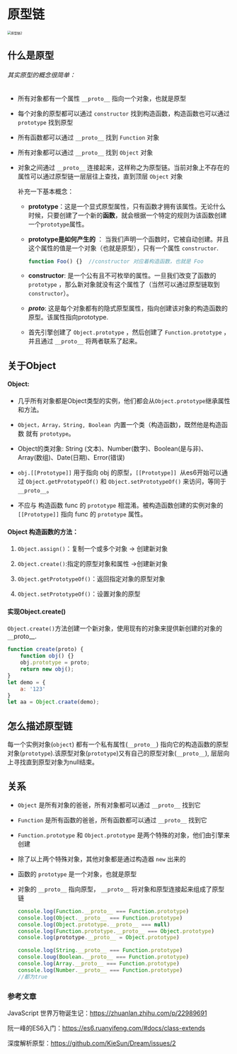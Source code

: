 # 原型链

<img src="E:\workspace\gitwork\learn-1\js\prototype-chain\原型链2.png" alt="原型链2" style="zoom: 50%;" />

## 什么是原型

###### 其实原型的概念很简单：

- 所有对象都有一个属性 `__proto__` 指向一个对象，也就是原型

- 每个对象的原型都可以通过 `constructor` 找到构造函数，构造函数也可以通过 `prototype` 找到原型

- 所有函数都可以通过 `__proto__` 找到 `Function` 对象

- 所有对象都可以通过 `__proto__` 找到 `Object` 对象

- 对象之间通过 `__proto__` 连接起来，这样称之为原型链。当前对象上不存在的属性可以通过原型链一层层往上查找，直到顶层 `Object` 对象

  补充一下基本概念：

  - **prototype**：这是一个显式原型属性，只有函数才拥有该属性。无论什么时候，只要创建了一个新的**函数**，就会根据一个特定的规则为该函数创建一个`prototype`属性。

  - **prototype是如何产生的** ： 当我们声明一个函数时，它被自动创建。并且这个属性的值是一个对象（也就是原型），只有一个属性 `constructor`.

    ```javascript
    function Foo() {}  //constructor 对应着构造函数，也就是 Foo
    ```

  - **constructor**: 是一个公有且不可枚举的属性。一旦我们改变了函数的 `prototype` ，那么新对象就没有这个属性了（当然可以通过原型链取到 `constructor`）。

  - *__proto__*: 这是每个对象都有的隐式原型属性，指向创建该对象的构造函数的原型。该属性指向prototype.

  - 首先引擎创建了 `Object.prototype` ，然后创建了 `Function.prototype` ，并且通过 `__proto__` 将两者联系了起来。

    

## 关于Object

#### Object: 

- 几乎所有对象都是Object类型的实例，他们都会从`Object.prototype`继承属性和方法。
- `Object，Array，String, Boolean `内置一个类（构造函数)，既然他是构造函数 就有 `prototype`。
- Object的类对象: String (文本)、Number(数字)、Boolean(是与非)、Array(数组)、Date(日期)、Error(错误)

- `obj.[[Prototype]]` 用于指向 obj 的原型，`[[Prototype]] `从es6开始可以通过 `Object.getPrototypeOf()` 和 `Object.setPrototypeOf()` 来访问，等同于 `__proto__`。
- 不应与 构造函数 func 的 `prototype` 相混淆。被构造函数创建的实例对象的`[[Prototype]]` 指向 func 的 `prototype` 属性。

#### Object 构造函数的方法：

1. `Object.assign()`：复制一个或多个对象 -> 创建新对象

2. `Object.create()`:指定的原型对象和属性 ->创建新对象

3. `Object.getPrototypeOf()`：返回指定对象的原型对象

4. `Object.setPrototypeOf()`：设置对象的原型

   

#### 实现Object.create()

`Object.create()`方法创建一个新对象，使用现有的对象来提供新创建的对象的`__`proto__.

```javascript
function create(proto) {
    function obj() {}
    obj.prototype = proto;
    return new obj();
}
let demo = {
    a: '123'
}
let aa = Object.craate(demo);
```



## 怎么描述原型链

每一个实例对象(`object`) 都有一个私有属性(`__proto__`) 指向它的构造函数的原型对象(`prototype`).该原型对象(`prototype`)又有自己的原型对象(`__proto__`), 层层向上寻找直到原型对象为null结束。

## 关系

- `Object` 是所有对象的爸爸，所有对象都可以通过 `__proto__` 找到它

- `Function` 是所有函数的爸爸，所有函数都可以通过 `__proto__` 找到它

- `Function.prototype` 和 `Object.prototype` 是两个特殊的对象，他们由引擎来创建

- 除了以上两个特殊对象，其他对象都是通过构造器 `new` 出来的

- 函数的 `prototype` 是一个对象，也就是原型

- 对象的 `__proto__` 指向原型， `__proto__` 将对象和原型连接起来组成了原型链

  

  ```javascript
  console.log(Function.__proto__ === Function.prototype)
  console.log(Object.__proto__ === Function.prototype)
  console.log(Object.prototype.__proto__ === null)
  console.log(Function.prototype.__proto__ === Object.prototype)
  console.log(prototype.__proto__ = Object.prototype)
  
  console.log(String.__proto__ === Function.prototype)
  console.loug(Boolean.__proto__ === Function.prototype)
  console.log(Array.__proto__ === Function.prototype)
  console.log(Number.__proto__ === Function.prototype) 
  //都为true
  ```

  

### 参考文章

JavaScript 世界万物诞生记：https://zhuanlan.zhihu.com/p/22989691 

阮一峰的ES6入门：https://es6.ruanyifeng.com/#docs/class-extends

深度解析原型：https://github.com/KieSun/Dream/issues/2